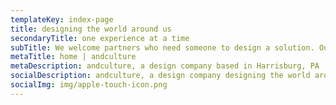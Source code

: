 ```yaml
---
templateKey: index-page
title: designing the world around us
secondaryTitle: one experience at a time
subTitle: We welcome partners who need someone to design a solution. Our team flourishes with challenges that tap into design thinking. At andculture, we keep humans at the heart of our approach—and our partners’ goals at the center of our focus.
metaTitle: home | andculture
metaDescription: andculture, a design company based in Harrisburg, PA
socialDescription: andculture, a design company designing the world around us.
socialImg: img/apple-touch-icon.png
---
```

